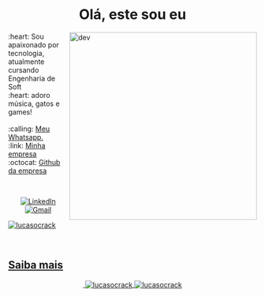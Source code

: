 <h1 align="center">Olá, este sou eu</h1>
<a href="#">
    <img 
         src="https://github.com/lucasocrack/lucasocrack/blob/main/assets/giphy.gif" 
         align="right" 
         width="380px" 
         height="auto" 
         title="giphy" 
         alt="dev"
    >
</a>

<p style="width: 300px;">
:heart: Sou apaixonado por tecnologia, atualmente cursando Engenharia de Soft <br />:heart: adoro música, gatos e games!
<br />
<br />
:calling: <a href="https://wa.me/5533991448945">Meu Whatsapp.</a>
<br />
:link: <a href="https://codesdevs.com.br/">Minha empresa</a>
<br />
:octocat: <a href="https://github.com/codesdevsgroup">Github da empresa</a>
</p>

<br />

<p align="center">
    <a href="https://www.linkedin.com/in/lucas-ferreira-campos-12146997/">
        <img 
             src="https://img.shields.io/badge/-LinkedIn-blue?style=flat-square&logo=Linkedin&logoColor=white" 
             title="My Social Network" 
             alt="LinkedIn"
        >
    </a>
    <a href="mailto:bhlucascampos@gmail.com">
        <img 
             src="https://img.shields.io/badge/-Gmail-c14438?style=flat-square&logo=Gmail&logoColor=white" 
             title="Send me an email" 
             alt="Gmail"
        >
</p>
<p align="left"> <img src="https://komarev.com/ghpvc/?username=lucasocrack&label=Profile%20views&color=0e75b6&style=flat" alt="lucasocrack" /></p><br>

<h2>Saiba mais</h2>

<div >
    <p align="center">
        &nbsp;<img align="center" src="https://github-readme-stats.vercel.app/api?username=lucasocrack&show_icons=true&locale=en" alt="lucasocrack" />
        <img align="center" src="https://github-readme-stats.vercel.app/api/top-langs?username=lucasocrack&show_icons=true&locale=en&layout=compact" alt="lucasocrack" />
    </p>
    
</div>
